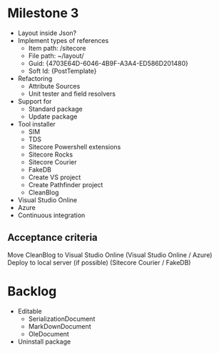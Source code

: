 # Milestone 3
* Layout inside Json?
* Implement types of references
  * Item path: /sitecore
  * File path: ~/layout/
  * Guid: {4703E64D-6046-4B9F-A3A4-ED586D201480}
  * Soft Id: {PostTemplate}
* Refactoring
  * Attribute Sources
  * Unit tester and field resolvers
* Support for
  * Standard package
  * Update package
* Tool installer
  * SIM
  * TDS
  * Sitecore Powershell extensions
  * Sitecore Rocks
  * Sitecore Courier
  * FakeDB
  * Create VS project
  * Create Pathfinder project
  * CleanBlog
* Visual Studio Online
* Azure
* Continuous integration

## Acceptance criteria
Move CleanBlog to Visual Studio Online (Visual Studio Online / Azure)
Deploy to local server (if possible) (Sitecore Courier / FakeDB)

# Backlog
* Editable
  * SerializationDocument
  * MarkDownDocument
  * OleDocument
* Uninstall package
